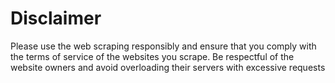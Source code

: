 # Disclaimer
Please use the web scraping responsibly and ensure that you comply with the terms of service of the websites you scrape. Be respectful of the website owners and avoid overloading their servers with excessive requests
